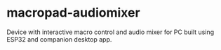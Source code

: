 # macropad-audiomixer
Device with interactive macro control and audio mixer for PC built using ESP32 and companion desktop app.
